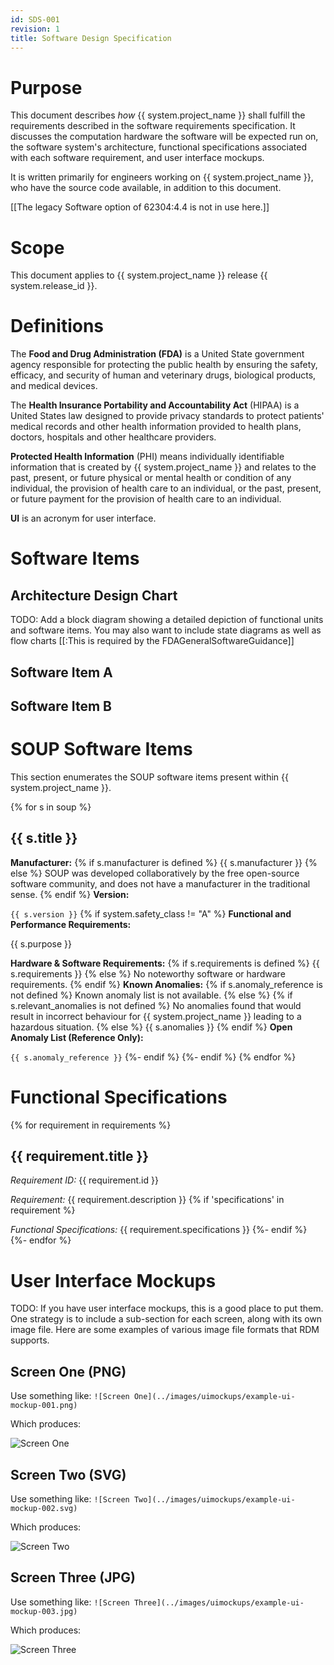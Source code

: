```yaml
---
id: SDS-001
revision: 1
title: Software Design Specification
---
```


# Purpose

This document describes *how* {{ system.project_name }} shall fulfill the requirements described in the software requirements specification. It discusses the computation hardware the software will be expected run on, the software system's architecture, functional specifications associated with each software requirement, and user interface mockups.

It is written primarily for engineers working on {{ system.project_name }}, who have the source code available, in addition to this document.

[[The legacy Software option of 62304:4.4 is not in use here.]]

# Scope

This document applies to {{ system.project_name }} release {{ system.release_id }}.

# Definitions

The **Food and Drug Administration (FDA)** is a United State government agency responsible for protecting the public health by ensuring the safety, efficacy, and security of human and veterinary drugs, biological products, and medical devices.

The **Health Insurance Portability and Accountability Act** (HIPAA) is a United States law designed to provide privacy standards to protect patients' medical records and other health information provided to health plans, doctors, hospitals and other healthcare providers.

**Protected Health Information** (PHI) means individually identifiable information that is created by {{ system.project_name }} and relates to the past, present, or future physical or mental health or condition of any individual, the provision of health care to an individual, or the past, present, or future payment for the provision of health care to an individual.

**UI** is an acronym for user interface.

# Software Items

## Architecture Design Chart

TODO: Add a block diagram showing a detailed depiction of functional units and software items.  You may also want to include state diagrams as well as flow charts [[:This is required by the FDAGeneralSoftwareGuidance]]

## Software Item A

## Software Item B

# SOUP Software Items

This section enumerates the SOUP software items present within {{ system.project_name }}.

{% for s in soup %}
## {{ s.title }}

**Manufacturer:**
{% if s.manufacturer is defined %}
{{ s.manufacturer }}
{% else %}
SOUP was developed collaboratively by the free open-source software community, and does not have a manufacturer in the traditional sense.
{% endif %}
**Version:**

`{{ s.version }}`
{% if system.safety_class != "A" %}
**Functional and Performance Requirements:**

{{ s.purpose }}

**Hardware & Software Requirements:**
{% if s.requirements is defined %}
{{ s.requirements }}
{% else %}
No noteworthy software or hardware requirements.
{% endif %}
**Known Anomalies:**
{% if s.anomaly_reference is not defined %}
Known anomaly list is not available.
{% else %}
{% if s.relevant_anomalies is not defined %}
No anomalies found that would result in incorrect behaviour for {{ system.project_name }} leading to a hazardous situation.
{% else %}
{{ s.anomalies }}
{% endif %}
**Open Anomaly List (Reference Only):**

`{{ s.anomaly_reference }}`
{%- endif %}
{%- endif %}
{% endfor %}

# Functional Specifications
{% for requirement in requirements %}
## {{ requirement.title }}

*Requirement ID:* {{ requirement.id }}

*Requirement:* {{ requirement.description }}
{% if 'specifications' in requirement %}

*Functional Specifications:*
{{ requirement.specifications }}
{%- endif %}
{%- endfor %}

# User Interface Mockups

TODO: If you have user interface mockups, this is a good place to put them.  One strategy is to include a sub-section for each screen, along with its own image file.  Here are some examples of various image file formats that RDM supports.

## Screen One (PNG)

Use something like: `![Screen One](../images/uimockups/example-ui-mockup-001.png)`

Which produces:

![Screen One](../../images/uimockups/example-ui-mockup-001.png)

## Screen Two (SVG)

Use something like: `![Screen Two](../images/uimockups/example-ui-mockup-002.svg)`

Which produces:

![Screen Two](../../images/uimockups/example-ui-mockup-002.svg)

## Screen Three (JPG)

Use something like: `![Screen Three](../images/uimockups/example-ui-mockup-003.jpg)`

Which produces:

![Screen Three](../../images/uimockups/example-ui-mockup-003.jpg)
